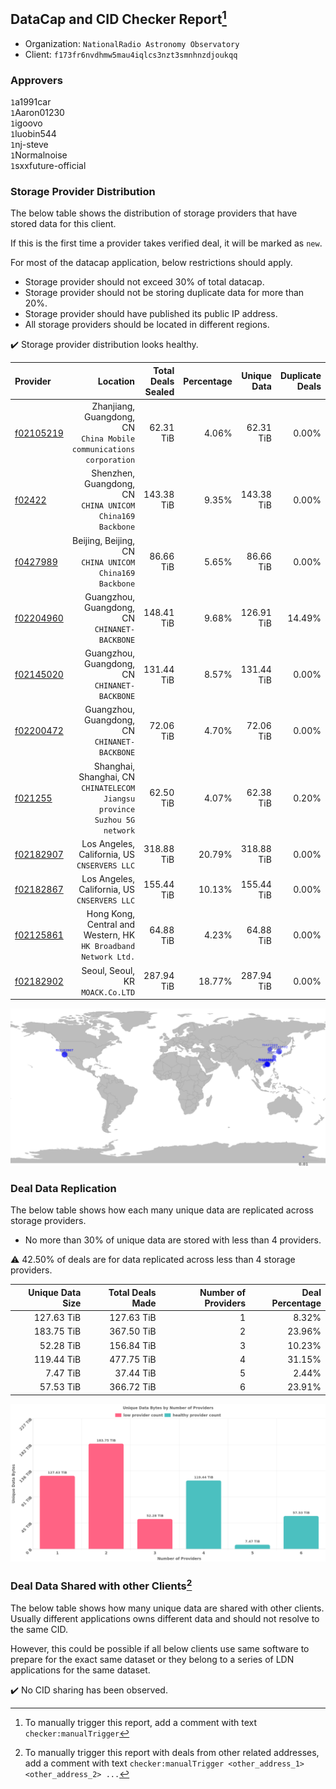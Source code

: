 ## DataCap and CID Checker Report[^1]
 - Organization: `NationalRadio Astronomy Observatory`
 - Client: `f173fr6nvdhmw5mau4iqlcs3nzt3smnhnzdjoukqq`
### Approvers
`1`a1991car<br/>`1`Aaron01230<br/>`1`igoovo<br/>`1`luobin544<br/>`1`nj-steve<br/>`1`Normalnoise<br/>`1`sxxfuture-official

### Storage Provider Distribution
The below table shows the distribution of storage providers that have stored data for this client.

If this is the first time a provider takes verified deal, it will be marked as `new`.

For most of the datacap application, below restrictions should apply.
 - Storage provider should not exceed 30% of total datacap.
 - Storage provider should not be storing duplicate data for more than 20%.
 - Storage provider should have published its public IP address.
 - All storage providers should be located in different regions.

✔️ Storage provider distribution looks healthy.

| Provider                                              |                                                                     Location | Total Deals Sealed | Percentage | Unique Data | Duplicate Deals |
| :---------------------------------------------------- | ---------------------------------------------------------------------------: | -----------------: | ---------: | ----------: | --------------: |
| [f02105219](https://filfox.info/en/address/f02105219) |       Zhanjiang, Guangdong, CN<br/>`China Mobile communications corporation` |          62.31 TiB |      4.06% |   62.31 TiB |           0.00% |
| [f02422](https://filfox.info/en/address/f02422)       |                 Shenzhen, Guangdong, CN<br/>`CHINA UNICOM China169 Backbone` |         143.38 TiB |      9.35% |  143.38 TiB |           0.00% |
| [f0427989](https://filfox.info/en/address/f0427989)   |                    Beijing, Beijing, CN<br/>`CHINA UNICOM China169 Backbone` |          86.66 TiB |      5.65% |   86.66 TiB |           0.00% |
| [f02204960](https://filfox.info/en/address/f02204960) |                             Guangzhou, Guangdong, CN<br/>`CHINANET-BACKBONE` |         148.41 TiB |      9.68% |  126.91 TiB |          14.49% |
| [f02145020](https://filfox.info/en/address/f02145020) |                             Guangzhou, Guangdong, CN<br/>`CHINANET-BACKBONE` |         131.44 TiB |      8.57% |  131.44 TiB |           0.00% |
| [f02200472](https://filfox.info/en/address/f02200472) |                             Guangzhou, Guangdong, CN<br/>`CHINANET-BACKBONE` |          72.06 TiB |      4.70% |   72.06 TiB |           0.00% |
| [f021255](https://filfox.info/en/address/f021255)     | Shanghai, Shanghai, CN<br/>`CHINATELECOM Jiangsu province Suzhou 5G network` |          62.50 TiB |      4.07% |   62.38 TiB |           0.20% |
| [f02182907](https://filfox.info/en/address/f02182907) |                              Los Angeles, California, US<br/>`CNSERVERS LLC` |         318.88 TiB |     20.79% |  318.88 TiB |           0.00% |
| [f02182867](https://filfox.info/en/address/f02182867) |                              Los Angeles, California, US<br/>`CNSERVERS LLC` |         155.44 TiB |     10.13% |  155.44 TiB |           0.00% |
| [f02125861](https://filfox.info/en/address/f02125861) |           Hong Kong, Central and Western, HK<br/>`HK Broadband Network Ltd.` |          64.88 TiB |      4.23% |   64.88 TiB |           0.00% |
| [f02182902](https://filfox.info/en/address/f02182902) |                                          Seoul, Seoul, KR<br/>`MOACK.Co.LTD` |         287.94 TiB |     18.77% |  287.94 TiB |           0.00% |

<img src="https://raw.githubusercontent.com/data-preservation-programs/filplus-checker-assets/main/filecoin-project/filecoin-plus-large-datasets/issues/1948/1686820548509.png"/>

### Deal Data Replication
The below table shows how each many unique data are replicated across storage providers.

- No more than 30% of unique data are stored with less than 4 providers.

⚠️ 42.50% of deals are for data replicated across less than 4 storage providers.

| Unique Data Size | Total Deals Made | Number of Providers | Deal Percentage |
| ---------------: | ---------------: | ------------------: | --------------: |
|       127.63 TiB |       127.63 TiB |                   1 |           8.32% |
|       183.75 TiB |       367.50 TiB |                   2 |          23.96% |
|        52.28 TiB |       156.84 TiB |                   3 |          10.23% |
|       119.44 TiB |       477.75 TiB |                   4 |          31.15% |
|         7.47 TiB |        37.44 TiB |                   5 |           2.44% |
|        57.53 TiB |       366.72 TiB |                   6 |          23.91% |

<img src="https://raw.githubusercontent.com/data-preservation-programs/filplus-checker-assets/main/filecoin-project/filecoin-plus-large-datasets/issues/1948/1686820549665.png"/>

### Deal Data Shared with other Clients[^3]
The below table shows how many unique data are shared with other clients.
Usually different applications owns different data and should not resolve to the same CID.

However, this could be possible if all below clients use same software to prepare for the exact same dataset or they belong to a series of LDN applications for the same dataset.

✔️ No CID sharing has been observed.

[^1]: To manually trigger this report, add a comment with text `checker:manualTrigger`

[^2]: Deals from those addresses are combined into this report as they are specified with `checker:manualTrigger`

[^3]: To manually trigger this report with deals from other related addresses, add a comment with text `checker:manualTrigger <other_address_1> <other_address_2> ...`
